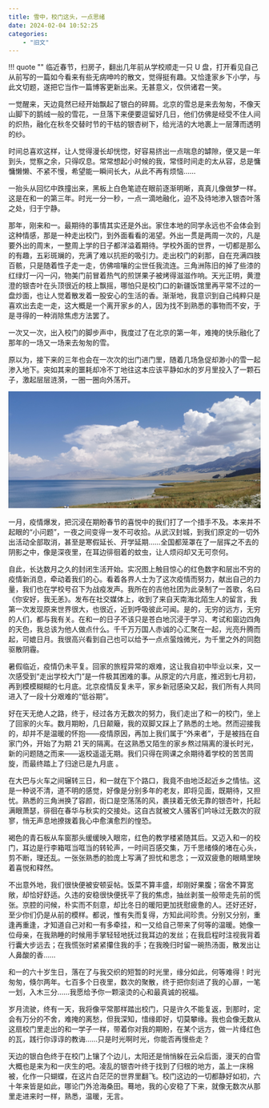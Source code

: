 ```yaml
---
title: 雪中，校门这头，一点思绪
date: 2024-02-04 10:52:25
categories:
    - "旧文"
---
```


!!! quote ""
    临近春节，扫房子，翻出几年前从学校顺走一只 U 盘，打开看见自己从前写的一篇如今看来有些无病呻吟的散文，觉得挺有趣。又恰逢家乡下小学，与此文切题，遂把它当作一篇博客更新出来。无甚意义，仅供诸君一笑。

一觉醒来，天边竟然已经开始飘起了银白的碎屑。北京的雪总是来去匆匆，不像天山脚下的鹅绒一般的雪花，一旦落下来便要逗留好几日，他们仿佛是经受不住人间的炽热，融化在秋冬交替时节的干枯的银杏树下，给光洁的大地裹上一层薄而透明的纱。

时间总喜欢这样，让人觉得漫长却恍惚，好容易挤出一点喘息的罅隙，便又是一年到头，觉察之余，只得叹息。常常想起小时候的我，常怪时间走的太从容，总是慵慵懒懒、不紧不慢，希望能一瞬间长大，从此不再有烦恼……

一抬头从回忆中跌撞出来，黑板上白色笔迹在眼前逐渐明晰，真真儿像做梦一样。这是在和一的第三年。时光一分一秒，一点一滴地融化，迫不及待地渗入银杏叶落之处，归于宁静。

那年，刚来和一。最期待的事情其实还是外出。家住本地的同学永远也不会体会到这种情感，那是一种走出校门，到外面看看的渴望。外出一贯是两周一次的，凡是要外出的周末，一整周上学的日子都洋溢着期待。学校外面的世界，一切都是那么的有趣，五彩斑斓的，充满了难以抗拒的吸引力。走出校门的刹那，自在充满四肢百骸，只是随着性子走一走，仿佛喧嚷的尘世任我流连。三角洲陈旧的掉了些漆的红绿灯一闪一闪，物美门前冒着热气的煎饼果子被烤得滋滋作响。天光正明，黄澄澄的银杏叶在头顶很近的枝上飘摇，哪怕只是校门口的新疆饭馆里再平常不过的一盘炒面，也让人觉着散发着一股安心的生活的香。渐渐地，我意识到自己纯粹只是喜欢出去走一走，这大概是一个离开家乡的人，因为找不到熟悉的事物而不安，于是寻得的一种消除焦虑方法罢了。

一次又一次，出入校门的脚步声中，我度过了在北京的第一年，难掩的快乐融化了那年的一场又一场来去匆匆的雪。

原以为，接下来的三年也会在一次次的出门进门里，随着几场急促却渺小的雪一起渗入地下。突如其来的噩耗却冷不丁地往这本应该平静如水的岁月里投入了一颗石子，激起层层涟漪，一圈一圈向外荡开。

![Sailimu Lake](../assets/sailimu.jpg)

一月，疫情爆发，把沉浸在期盼春节的喜悦中的我们打了一个措手不及。本来并不起眼的“小问题”，一夜之间变得一发不可收拾。从武汉封城，到我们原定的一切外出活动全部取消，甚至是寒假延长、开学延期……全国都笼罩在了一层挥之不去的阴影之中，像是深夜里，在耳边徘徊着的蚊虫，让人烦闷却又无可奈何。

自此，长达数月之久的封闭生活开始。实况图上触目惊心的红色数字和层出不穷的疫情新消息，牵动着我们的心。看着各界人士为了这次疫情而努力，献出自己的力量，我们也在学校号召下为战疫发声。我所在的吉他社团为此录制了一首歌，名曰《你安好，我无恙》。发布在社交媒体上，收到了来自天南海北陌生人的留言，我第一次发现原来世界很大，也很近，近到呼吸彼此可闻。是的，无穷的远方，无穷的人们，都与我有关。在和一的日子不该只是苍白地沉浸于学习、考试和窗边四角的天色，我总该为他人做点什么。千千万万国人赤诚的心汇聚在一起，光亮升腾而起，可媲日月。我很高兴看到自己也可以给予一点点萤烛微光，为千里之外的同胞驱散阴霾。

暑假临近，疫情仍未平复。回家的旅程异常的艰难，这让我自初中毕业以来，又一次感受到“走出学校大门”是一件极其困难的事。从原定的六月底，推迟到七月初，再到模模糊糊的七月底。北京疫情反复未平，家乡新冠感染又起，我们所有人共同进入了一段十分艰难的“低谷期”。

好在天无绝人之路，终于，经过各方无数次的努力，我们走出了和一的校门，坐上了回家的火车。数月期盼，几日颠簸，我的双脚又踩上了熟悉的土地。然而迎接我的，却并不是温暖的怀抱——疫情原因，再加上我们属于“外来者”，于是被挡在自家门外，开始了为期 21 天的隔离。在这熟悉又陌生的家乡熬过隔离的漫长时光，新的问题随之而来——返校遥遥无期。我们只得在网课之余期待着学校的苦苦周旋，而最终踏上了归途已是九月底 。

在大巴与火车之间辗转三日，和一就在下个路口，我竟不由地泛起近乡之情怯。这是一种说不清，道不明的感觉，好像是分别多年的老友，即将见面，既期待，又担忧。熟悉的三角洲换了容颜，街口是空荡荡的风，裹挟着无依无靠的银杏叶，托起满眼萧瑟，徘徊在春华与秋实的交接处。这自古就被文人骚客们吟咏过无数次的寂寥，悄无声息地撩拨着我心中愈演愈烈的惶恐。

褐色的青石板从车窗那头缓缓映入眼帘，红色的教学楼紧随其后。又迈入和一的校门，耳边是行李箱哐当哐当的转轮声，一时间百感交集，万千思绪倏的堵在心头，剪不断，理还乱。一张张熟悉的脸庞上写满了担忧和思念；一双双疲惫的眼睛里映着喜悦和释然。

不出意外地，我们很快便被安顿妥帖。饭菜不算丰盛，却刚好果腹；宿舍不算宽敞，却恰好舒适。久违的安稳很快便抚平了我的焦虑，抽丝剥茧一般带走先前的慌张。京腔的问候，朴实而不刻意，却比冬日的暖阳更加抚慰疲惫的人。还好还好，至少你们仍是从前的模样。都说，惟有失而复得，方知此间珍贵。分别又分别，重逢再重逢，才知道自己对和一有多牵挂，和一又给自己带来了何等的温暖。她像一位母亲，在我熟睡的时候用手掌轻轻地抚过我耳边的发丝；在我启程时注视我背着行囊大步远去；在我慌张时紧紧攥住我的手；在我晚归时留一碗热汤面，散发出让人鼻酸的香……

和一的六十岁生日，落在了与我交织的短暂的时光里，缘分如此，何等难得！时光匆匆，倏尔两年。七百多个日夜里，数次的聚散，终于把你刻进了我的心扉，一笔一划，入木三分……我愿给予你一颗滚烫的心和最真诚的祝福。

岁月流驶，终有一天，我将像平常那样踏出校门，只是许久不能复返，到那时，定会有万分的不舍，难掩的离愁，但我深知，惜缘即好，切莫攀缘。我也会像无数从这扇校门里走出的和一学子一样，带着你对我的期盼，在某个远方，做一片绛红色的瓦，践行你谆谆的教诲……只是时光啊时光，你能否再慢些走？

天边的银白色终于在校门上镶了个边儿，太阳还是悄悄躲在云朵后面，漫天的白雪大概也是来为和一庆生的吧。凌乱的银杏叶终于找到了归根的地方，盖上一床棉被，化作一只蝴蝶，在这片白茫茫的世界里翻飞。校门这边的一切都静好如初，六十年来皆是如此，哪论门外沧海桑田。蓦地，我的心安稳了下来，就像无数次从那里走进来时一样，熟悉，温暖，无言。
